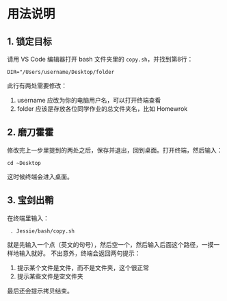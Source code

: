 # 用法说明
## 1. 锁定目标
请用 VS Code 编辑器打开 bash 文件夹里的 `copy.sh`，并找到第8行：

```
DIR="/Users/username/Desktop/folder
```

此行有两处需要修改：
1. username 应改为你的电脑用户名，可以打开终端查看
2. folder 应该是存放各位同学作业的总文件夹名，比如 Homewrok

## 2. 磨刀霍霍
修改完上一步里提到的两处之后，保存并退出，回到桌面。打开终端，然后输入：
```
cd ~Desktop
```
这时候终端会进入桌面。

## 3. 宝剑出鞘
在终端里输入：

```
 . Jessie/bash/copy.sh
```

就是先输入一个点（英文的句号），然后空一个，然后输入后面这个路径，一摸一样地输入就好。
不出意外，终端会返回两句提示：
1. 提示某个文件是文件，而不是文件夹，这个很正常
2. 提示某些文件是空文件夹

最后还会提示拷贝结束。 


